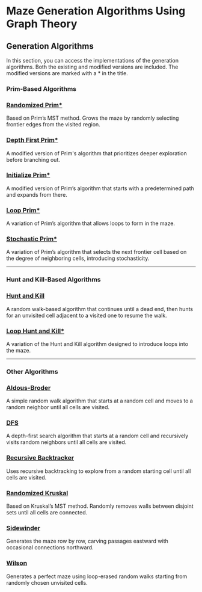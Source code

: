 # Maze Generation Algorithms Using Graph Theory

## Generation Algorithms
In this section, you can access the implementations of the generation algorithms. Both the existing and modified versions are included. The modified versions are marked with a * in the title.

### Prim-Based Algorithms

### [Randomized Prim*](MazeGenerationAlgorithms/RandomizedPrim.py)  
Based on Prim’s MST method. Grows the maze by randomly selecting frontier edges from the visited region.

### [Depth First Prim*](MazeGenerationAlgorithms/DepthFirstPrim.py)  
A modified version of Prim's algorithm that prioritizes deeper exploration before branching out.

### [Initialize Prim*](MazeGenerationAlgorithms/InitalizePrim.py)  
A modified version of Prim’s algorithm that starts with a predetermined path and expands from there.

### [Loop Prim*](MazeGenerationAlgorithms/LoopPrim.py)  
A variation of Prim’s algorithm that allows loops to form in the maze.

### [Stochastic Prim*](MazeGenerationAlgorithms/StochasticPrim.py)  
A variation of Prim’s algorithm that selects the next frontier cell based on the degree of neighboring cells, introducing stochasticity.

---

### Hunt and Kill-Based Algorithms

### [Hunt and Kill](MazeGenerationAlgorithms/HuntAndKill.py)  
A random walk-based algorithm that continues until a dead end, then hunts for an unvisited cell adjacent to a visited one to resume the walk.

### [Loop Hunt and Kill*](MazeGenerationAlgorithms/LoopHuntAndKill.py)  
A variation of the Hunt and Kill algorithm designed to introduce loops into the maze.

---

### Other Algorithms

### [Aldous-Broder](MazeGenerationAlgorithms/AldousBroder.py)  
A simple random walk algorithm that starts at a random cell and moves to a random neighbor until all cells are visited.

### [DFS](MazeGenerationAlgorithms/DFS.py)  
A depth-first search algorithm that starts at a random cell and recursively visits random neighbors until all cells are visited.

### [Recursive Backtracker](MazeGenerationAlgorithms/RecursiveBacktracker.py)  
Uses recursive backtracking to explore from a random starting cell until all cells are visited.

### [Randomized Kruskal](MazeGenerationAlgorithms/RandomizedKruskal.py)  
Based on Kruskal’s MST method. Randomly removes walls between disjoint sets until all cells are connected.

### [Sidewinder](MazeGenerationAlgorithms/Sidewinder.py)  
Generates the maze row by row, carving passages eastward with occasional connections northward.

### [Wilson](MazeGenerationAlgorithms/Wilson.py)  
Generates a perfect maze using loop-erased random walks starting from randomly chosen unvisited cells.

